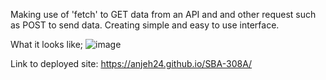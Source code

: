 Making use of 'fetch' to GET data from an API and and other request such as POST  to send data.
Creating simple and easy to use interface.

What it looks like;
![image](https://github.com/user-attachments/assets/92793974-b52b-4b60-bc15-bbbc53cc83b9)

Link to deployed site: https://anjeh24.github.io/SBA-308A/
